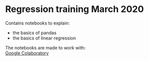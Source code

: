# Regression training March 2020

Contains notebooks to explain:

- the basics of pandas
- the basics of linear regression


The notebooks are made to work with:<br>
[Google Colaboratory](https://colab.research.google.com/)
